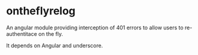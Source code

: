 ontheflyrelog
=============

An angular module providing interception of 401 errors to allow users to re-authentitace on the fly.

It depends on Angular and underscore.
